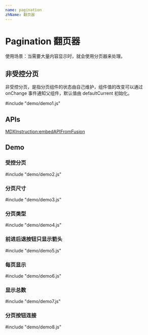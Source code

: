 ```yaml
---
name: pagination
zhName: 翻页器
---
```


# Pagination 翻页器

使用场景：当需要大量内容显示时，就会使用分页器来处理。

## 非受控分页

非受控分页，是指分页组件的状态由自己维护，组件值的改变可以通过 onChange 事件通知父组件，默认值由 defaultCurrent 初始化。

#include "demo/demo1.js"


## APIs

[MDXInstruction:embedAPIFromFusion](https://github.com/alibaba-fusion/next/blob/master/docs/pagination/index.md)

## Demo

### 受控分页

#include "demo/demo2.js"

### 分页尺寸

#include "demo/demo3.js"

### 分页类型

#include "demo/demo4.js"

### 前进后退按钮只显示箭头

#include "demo/demo5.js"

### 每页显示

#include "demo/demo6.js"

### 显示总数

#include "demo/demo7.js"

### 分页按钮连接

#include "demo/demo8.js"

<!-- ### 配合 react-router 使用 -->

<!-- #include "demo/demo9.js" -->
